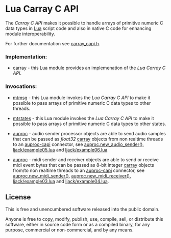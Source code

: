 # Lua Carray C API 
<!-- ---------------------------------------------------------------------------------------- -->

The *Carray C API* makes it possible to handle arrays of primitive numeric C data types in 
[Lua] script code and also in native C code for enhancing module interoperability.

For further documentation see [carray_capi.h](./carray_capi.h).

<!-- ---------------------------------------------------------------------------------------- -->

### Implementation:

   * [carray] - this Lua module provides an implemenation of the *Lua Carray C API*.


### Invocations:
   
   * [mtmsg] - this Lua module invokes the *Lua Carray C API* to make it possible to pass
               arrays of primitive numeric C data types to other threads.

   * [mtstates] - this Lua module invokes the *Lua Carray C API* to make it possible to pass
                  arrays of primitive numeric C data types to other states.

   * [auproc] - audio sender processor objects are able to send audio samples that can be
                passed as *float32* [carray] objects from non realtime threads to an 
                [auproc-capi] connector, see [auproc.new_audio_sender()], 
                [ljack/example05.lua] and [ljack/example06.lua]

   * [auproc] - midi sender and receiver objects are able to send or receive midi event bytes 
                that can be passed as 8-bit integer [carray] objects from/to non realtime threads 
                to an [auproc-capi] connector, see [auproc.new_midi_sender()], 
                [auproc.new_midi_receiver()], [ljack/example03.lua]
                and [ljack/example04.lua].

<!-- ---------------------------------------------------------------------------------------- -->

[Lua]:      https://www.lua.org
[carray]:   https://github.com/osch/lua-carray
[mtmsg]:    https://github.com/osch/lua-mtmsg
[mtstates]: https://github.com/osch/lua-mtstates

[ljack]:                     https://github.com/osch/lua-ljack
[ljack/example03.lua]:       https://github.com/osch/lua-ljack/blob/master/examples/example03.lua
[ljack/example04.lua]:       https://github.com/osch/lua-ljack/blob/master/examples/example04.lua
[ljack/example05.lua]:       https://github.com/osch/lua-ljack/blob/master/examples/example05.lua
[ljack/example06.lua]:       https://github.com/osch/lua-ljack/blob/master/examples/example06.lua
[ljack/example07.lua]:       https://github.com/osch/lua-ljack/blob/master/examples/example07.lua

[auproc]:                    https://github.com/osch/lua-auproc
[auproc-capi]:               https://github.com/lua-capis/lua-auproc-capi

[auproc.new_audio_sender()]:  https://github.com/osch/lua-auproc/blob/master/doc/README.md#auproc_new_audio_sender
[auproc.new_midi_sender()]:   https://github.com/osch/lua-auproc/blob/master/doc/README.md#auproc_new_midi_sender
[auproc.new_midi_receiver()]: https://github.com/osch/lua-auproc/blob/master/doc/README.md#auproc_new_midi_receiver

<!-- ---------------------------------------------------------------------------------------- -->

## License 

This is free and unencumbered software released into the public domain.

Anyone is free to copy, modify, publish, use, compile, sell, or distribute this
software, either in source code form or as a compiled binary, for any purpose,
commercial or non-commercial, and by any means.

<!-- ---------------------------------------------------------------------------------------- -->
